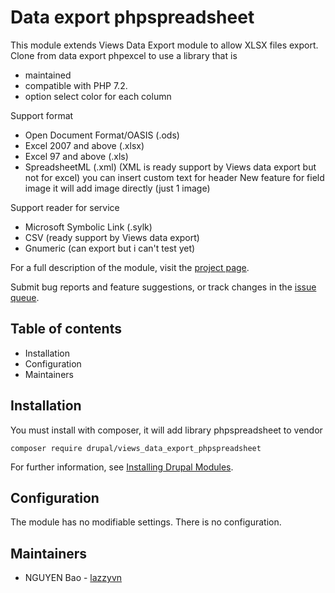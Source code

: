 # Data export phpspreadsheet

This module extends Views Data Export module to allow XLSX files export.
Clone from data export phpexcel to use a library that is
- maintained
- compatible with PHP 7.2.
- option select color for each column

Support format
- Open Document Format/OASIS (.ods)
- Excel 2007 and above (.xlsx)
- Excel 97 and above (.xls)
- SpreadsheetML (.xml) (XML is ready support by Views data export but not for excel)
  you can insert custom text for header
  New feature for field image it will add image directly (just 1 image)

Support reader for service
- Microsoft Symbolic Link (.sylk)
- CSV (ready support by Views data export)
- Gnumeric (can export but i can't test yet)

For a full description of the module, visit the
[project page](https://www.drupal.org/project/views_data_export_phpspreadsheet).

Submit bug reports and feature suggestions, or track changes in the
[issue queue](https://www.drupal.org/project/issues/views_data_export_phpspreadsheet).


## Table of contents

- Installation
- Configuration
- Maintainers

## Installation

You must install with composer, it will add library phpspreadsheet to vendor

`composer require drupal/views_data_export_phpspreadsheet`

For further information, see
[Installing Drupal Modules](https://www.drupal.org/docs/extending-drupal/installing-drupal-modules).


## Configuration

The module has no modifiable settings. There is no configuration.


## Maintainers

- NGUYEN Bao - [lazzyvn](https://www.drupal.org/u/lazzyvn)

